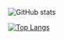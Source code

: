 ![GitHub stats](https://github-readme-stats.vercel.app/api?username=shakerrrr&show_icons=true&theme=default&count_private=true)  

[![Top Langs](https://github-readme-stats.vercel.app/api/top-langs/?username=shakerrrr&layout=compact&langs_count=6)](https://github.com/anuraghazra/github-readme-stats)
